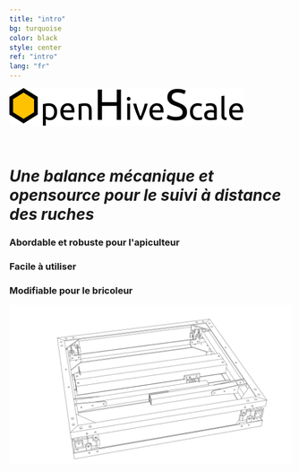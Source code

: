 ```yaml
---
title: "intro"
bg: turquoise
color: black
style: center
ref: "intro"
lang: "fr"
---
```

![logo](img/logo.png)

<br />

# *Une balance mécanique et opensource pour le suivi à distance des ruches*

### Abordable et robuste pour l'apiculteur

### Facile à utiliser

### Modifiable pour le bricoleur

![wireframe](img/4.7_freestyle_render_transparent.png)
